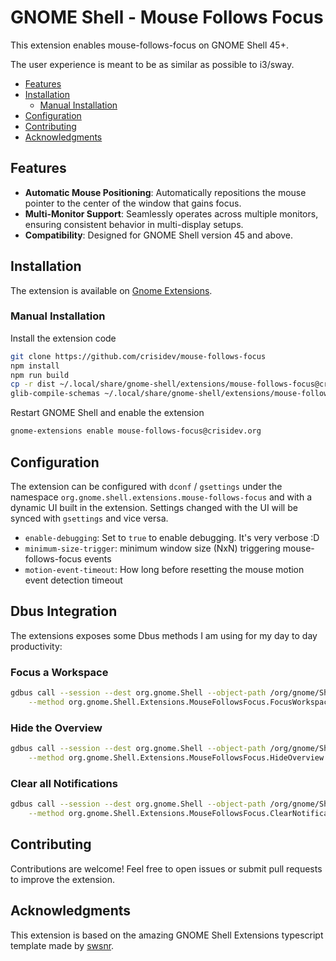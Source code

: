 # GNOME Shell - Mouse Follows Focus

This extension enables mouse-follows-focus on GNOME Shell 45+.

The user experience is meant to be as similar as possible to i3/sway.

* [Features](#features)
* [Installation](#installation)
    * [Manual Installation](#manual-installation)
* [Configuration](#configuration)
* [Contributing](#contributing)
* [Acknowledgments](#acknowledgments)

## Features

- **Automatic Mouse Positioning**: Automatically repositions the mouse pointer to the center of the window that gains focus.
- **Multi-Monitor Support**: Seamlessly operates across multiple monitors, ensuring consistent behavior in multi-display setups.
- **Compatibility**: Designed for GNOME Shell version 45 and above.

## Installation

The extension is available on [Gnome Extensions](https://extensions.gnome.org/extension/7656).

### Manual Installation

Install the extension code

```bash
git clone https://github.com/crisidev/mouse-follows-focus
npm install
npm run build
cp -r dist ~/.local/share/gnome-shell/extensions/mouse-follows-focus@crisidev.org
glib-compile-schemas ~/.local/share/gnome-shell/extensions/mouse-follows-focus@crisidev.org/schemas/
```

Restart GNOME Shell and enable the extension

```bash
gnome-extensions enable mouse-follows-focus@crisidev.org     
```

## Configuration

The extension can be configured with `dconf` / `gsettings` under the namespace `org.gnome.shell.extensions.mouse-follows-focus`
and with a dynamic UI built in the extension. Settings changed with the UI will be synced with `gsettings` and vice versa.

* `enable-debugging`: Set to `true` to enable debugging. It's very verbose :D
* `minimum-size-trigger`: minimum window size (NxN) triggering mouse-follows-focus events
* `motion-event-timeout`: How long before resetting the mouse motion event detection timeout

## Dbus Integration

The extensions exposes some Dbus methods I am using for my day to day productivity:

### Focus a Workspace

```bash
gdbus call --session --dest org.gnome.Shell --object-path /org/gnome/Shell/Extensions/MouseFollowsFocus \
    --method org.gnome.Shell.Extensions.MouseFollowsFocus.FocusWorkspace $WORSPACE_NUMBER # 1,2,3,etc..
```

### Hide the Overview

```bash
gdbus call --session --dest org.gnome.Shell --object-path /org/gnome/Shell/Extensions/MouseFollowsFocus \
    --method org.gnome.Shell.Extensions.MouseFollowsFocus.HideOverview
```

### Clear all Notifications

```bash
gdbus call --session --dest org.gnome.Shell --object-path /org/gnome/Shell/Extensions/MouseFollowsFocus \
    --method org.gnome.Shell.Extensions.MouseFollowsFocus.ClearNotifications
```

## Contributing

Contributions are welcome! Feel free to open issues or submit pull requests to improve the extension.

## Acknowledgments

This extension is based on the amazing GNOME Shell Extensions typescript template made by [swsnr](https://github.com/swsnr/gnome-shell-extension-typescript-template).

